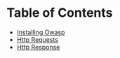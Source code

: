 Table of Contents
===================

* [Installing Owasp](https://github.com/purvasingh96/FSociety/blob/master/Web%20Application%20Penetration%20Testing/01.%20Installing%20Owasp.md)
* [Http Requests](https://github.com/purvasingh96/FSociety/blob/master/Web%20Application%20Penetration%20Testing/02.%20Http%20Requests.md)
* [Http Response](https://github.com/purvasingh96/FSociety/blob/master/Web%20Application%20Penetration%20Testing/03.%20Http%20Response.md)
